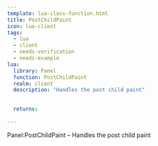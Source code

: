 ```yaml
---
template: lua-class-function.html
title: PostChildPaint
icon: lua-client
tags:
  - lua
  - client
  - needs-verification
  - needs-example
lua:
  library: Panel
  function: PostChildPaint
  realm: client
  description: "Handles the post child paint"
  
  
  returns:
    
---
```


<div class="lua__search__keywords">
Panel:PostChildPaint &#x2013; Handles the post child paint
</div>
